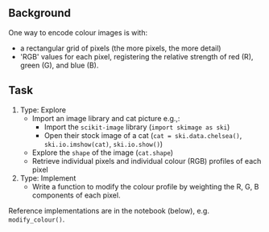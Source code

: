## Background

One way to encode colour images is with:
- a rectangular grid of pixels (the more pixels, the more detail)
- 'RGB' values for each pixel, registering the relative strength of red (R), green (G), and blue (B).  


## Task

1. Type: Explore
   - Import an image library and cat picture e.g.,:
     - Import the `scikit-image` library (`import skimage as ski`)
     - Open their stock image of a cat (`cat = ski.data.chelsea()`, `ski.io.imshow(cat)`, `ski.io.show()`)
   - Explore the `shape` of the image (`cat.shape`)
   - Retrieve individual pixels and individual colour (RGB) profiles of each pixel
2. Type: Implement
   - Write a function to modify the colour profile by weighting the R, G, B components of each pixel.

Reference implementations are in the notebook (below), e.g. `modify_colour()`.

